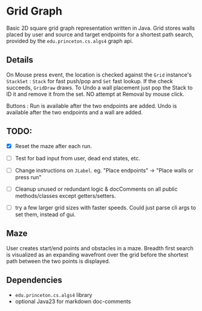 # Grid Graph 

Basic 2D square grid graph representation written in Java. 
Grid stores walls placed by user and source and target endpoints for a shortest path search, provided by the `edu.princeton.cs.algs4` graph api.

## Details
On Mouse press event, the location is checked against the `Grid` instance's `StackSet` :
 `Stack` for fast push/pop and `Set` fast lookup. If the check succeeds, `GridDraw` draws.
To Undo a wall placement just pop the Stack to ID it and remove it from the set. NO attempt at Removal by mouse click.

Buttons :
 Run is available after the two endpoints are added.
 Undo is available after the two endpoints and a wall are added.

 ## TODO:

- [x] Reset the maze after each run.
- [ ] Test for bad input from user, dead end states, etc.
- [ ] Change instructions on `JLabel`. eg. "Place endpoints" -> "Place walls or press run"
- [ ] Cleanup unused or redundant logic & docComments on all public methods/classes except getters/setters.

- [ ] try a few larger grid sizes with faster speeds. Could just parse cli args to set them, instead of gui.

## Maze
 User creates start/end points and obstacles in a maze. Breadth first search is visualized as an expanding wavefront over the grid before 
 the shortest path between the two points is displayed.

## Dependencies

- `edu.princeton.cs.algs4` library
- optional Java23 for markdown doc-comments
